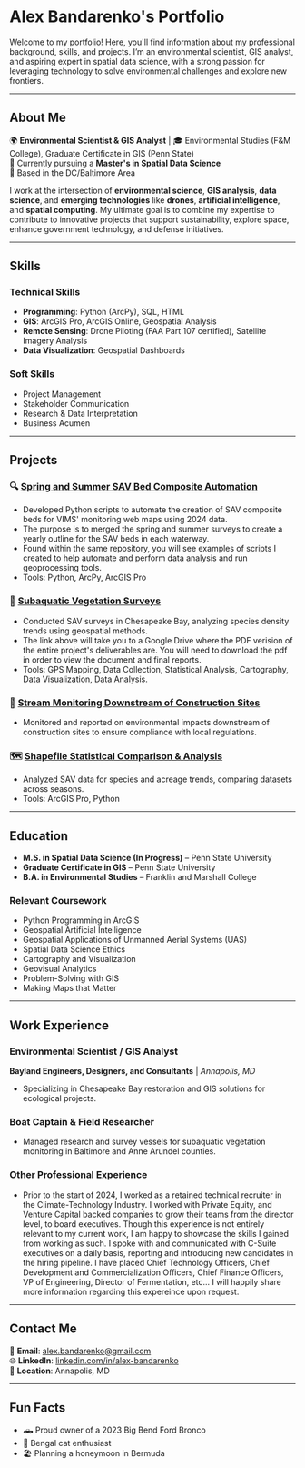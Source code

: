 # Alex Bandarenko's Portfolio  

Welcome to my portfolio! Here, you'll find information about my professional background, skills, and projects. I’m an environmental scientist, GIS analyst, and aspiring expert in spatial data science, with a strong passion for leveraging technology to solve environmental challenges and explore new frontiers.

---

## About Me  
🌍 **Environmental Scientist & GIS Analyst** | 🎓 Environmental Studies (F&M College), Graduate Certificate in GIS (Penn State)  
🚀 Currently pursuing a **Master's in Spatial Data Science**  
📍 Based in the DC/Baltimore Area  

I work at the intersection of **environmental science**, **GIS analysis**, **data science**, and **emerging technologies** like **drones**, **artificial intelligence**, and **spatial computing**. My ultimate goal is to combine my expertise to contribute to innovative projects that support sustainability, explore space, enhance government technology, and defense initiatives.

---

## Skills  
### Technical Skills  
- **Programming**: Python (ArcPy), SQL, HTML  
- **GIS**: ArcGIS Pro, ArcGIS Online, Geospatial Analysis  
- **Remote Sensing**: Drone Piloting (FAA Part 107 certified), Satellite Imagery Analysis  
- **Data Visualization**: Geospatial Dashboards  

### Soft Skills  
- Project Management  
- Stakeholder Communication  
- Research & Data Interpretation
- Business Acumen 

---

## Projects  
### 🔍 [Spring and Summer SAV Bed Composite Automation](https://github.com/your-repo-link)  
- Developed Python scripts to automate the creation of SAV composite beds for VIMS' monitoring web maps using 2024 data.
- The purpose is to merged the spring and summer surveys to create a yearly outline for the SAV beds in each waterway.
- Found within the same repository, you will see examples of scripts I created to help automate and perform data analysis and run geoprocessing tools.   
- Tools: Python, ArcPy, ArcGIS Pro  

### 🌱 [Subaquatic Vegetation Surveys](https://drive.google.com/file/d/15wwp6el_BKR4gihspn6cxKzxbaKyjVjT/view?usp=drive_link)  
- Conducted SAV surveys in Chesapeake Bay, analyzing species density trends using geospatial methods.  
- The link above will take you to a Google Drive where the PDF verision of the entire project's deliverables are. You will need to download the pdf in order to view the document and final reports. 
- Tools: GPS Mapping, Data Collection, Statistical Analysis, Cartography, Data Visualization, Data Analysis.  

### 🌊 [Stream Monitoring Downstream of Construction Sites](https://github.com/your-repo-link)  
- Monitored and reported on environmental impacts downstream of construction sites to ensure compliance with local regulations.  

### 🗺️ [Shapefile Statistical Comparison & Analysis](https://github.com/your-repo-link)  
- Analyzed SAV data for species and acreage trends, comparing datasets across seasons.  
- Tools: ArcGIS Pro, Python  

---

## Education  
- **M.S. in Spatial Data Science (In Progress)** – Penn State University  
- **Graduate Certificate in GIS** – Penn State University  
- **B.A. in Environmental Studies** – Franklin and Marshall College 

### Relevant Coursework
- Python Programming in ArcGIS
- Geospatial Artificial Intelligence
- Geospatial Applications of Unmanned Aerial Systems (UAS)
- Spatial Data Science Ethics
- Cartography and Visualization
- Geovisual Analytics
- Problem-Solving with GIS
- Making Maps that Matter
---

## Work Experience  
### Environmental Scientist / GIS Analyst  
**Bayland Engineers, Designers, and Consultants** | *Annapolis, MD*  
- Specializing in Chesapeake Bay restoration and GIS solutions for ecological projects.  

### Boat Captain & Field Researcher  
- Managed research and survey vessels for subaquatic vegetation monitoring in Baltimore and Anne Arundel counties.

### Other Professional Experience
- Prior to the start of 2024, I worked as a retained technical recruiter in the Climate-Technology Industry. I worked with Private Equity, and Venture Capital backed companies to grow their teams from the director level, to board executives. Though this experience is not entirely relevant to my current work, I am happy to showcase the skills I gained from working as such. I spoke with and communicated with C-Suite executives on a daily basis, reporting and introducing new candidates in the hiring pipeline. I have placed Chief Technology Officers, Chief Development and Commercialization Officers, Chief Finance Officers, VP of Engineering, Director of Fermentation, etc... I will happily share more information regarding this expereince upon request.

---

## Contact Me  
📧 **Email**: [alex.bandarenko@gmail.com](mailto:alex.bandarenko@gmail.com)  
🌐 **LinkedIn**: [linkedin.com/in/alex-bandarenko](https://linkedin.com/in/alex-bandarenko)   
📍 **Location**: Annapolis, MD  

---

## Fun Facts  
- 🛻 Proud owner of a 2023 Big Bend Ford Bronco  
- 🐾 Bengal cat enthusiast  
- 🏖️ Planning a honeymoon in Bermuda  

